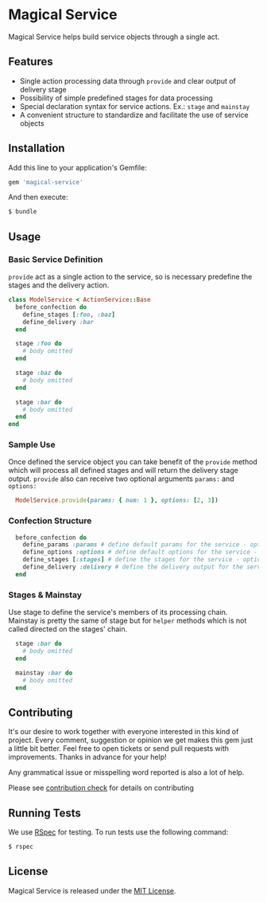 # Magical Service

Magical Service helps build service objects through a single act.

## Features

* Single action processing data through `provide` and clear output of delivery stage
* Possibility of simple predefined stages for data processing
* Special declaration syntax for service actions. Ex.: `stage` and `mainstay`
* A convenient structure to standardize and facilitate the use of service objects

## Installation

Add this line to your application's Gemfile:

```ruby
gem 'magical-service'
```

And then execute:
```bash
$ bundle
```

## Usage

### Basic Service Definition

`provide` act as a single action to the service, so is necessary predefine the stages and the delivery action.

```ruby
class ModelService < ActionService::Base
  before_confection do
    define_stages [:foo, :baz]
    define_delivery :bar
  end

  stage :foo do
    # body omitted
  end

  stage :baz do
    # body omitted
  end

  stage :bar do
    # body omitted
  end
end
```

### Sample Use

Once defined the service object you can take benefit of the `provide` method which
will process all defined stages and will return the delivery stage output.
`provide` also can receive two optional arguments `params:` and `options:`

```ruby
  ModelService.provide(params: { num: 1 }, options: [2, 3])
```

### Confection Structure

```ruby
  before_confection do
    define_params :params # define default params for the service - optional
    define_options :options # define default options for the service - optional
    define_stages [:stages] # define the stages for the service - optional
    define_delivery :delivery # define the delivery output for the service
  end
```

### Stages & Mainstay

Use stage to define the service's members of its processing chain. Mainstay is pretty
the same of stage but for `helper` methods which is not called directed on the stages' chain.

```ruby
  stage :bar do
    # body omitted
  end

  mainstay :bar do
    # body omitted
  end
```

## Contributing

It's our desire to work together with everyone interested in this kind of project.
Every comment, suggestion or opinion we get makes this gem just a little bit better.
Feel free to open tickets or send pull requests with improvements. Thanks in advance for your help!

Any grammatical issue or misspelling word reported is also a lot of help.

Please see [contribution check](https://github.com/magica-azula/magical-service/blob/master/CONTRIBUTING.md) for details on contributing

## Running Tests

We use [RSpec](http://rspec.info/) for testing. To run tests use the following command:

```bash
$ rspec
```

## License

Magical Service is released under the [MIT License](https://opensource.org/licenses/MIT).
